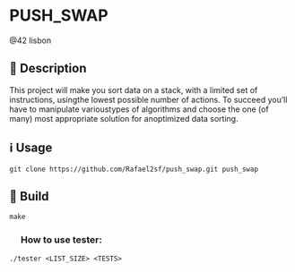 # PUSH_SWAP

@42 lisbon

## 📝 Description
  This project will make you sort data on a stack, with a limited set of instructions, usingthe lowest possible number of actions. To succeed you’ll have to manipulate varioustypes of algorithms and choose the one (of many) most appropriate solution for anoptimized data sorting.

## ℹ️ Usage

~~~git
git clone https://github.com/Rafael2sf/push_swap.git push_swap
~~~

## 🔨 Build

~~~c
make 
~~~

### &emsp; How to use tester:

~~~
./tester <LIST_SIZE> <TESTS>
~~~
